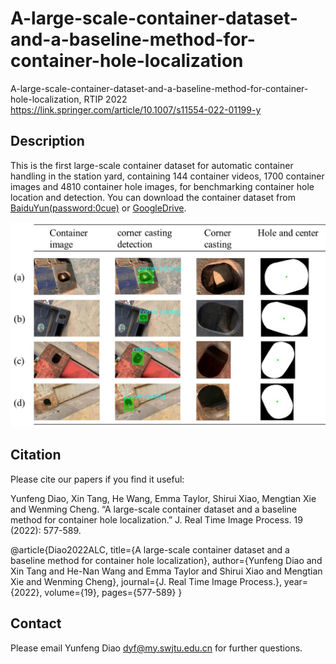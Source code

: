 # A-large-scale-container-dataset-and-a-baseline-method-for-container-hole-localization

A-large-scale-container-dataset-and-a-baseline-method-for-container-hole-localization, RTIP 2022
https://link.springer.com/article/10.1007/s11554-022-01199-y

## Description

This is the first large-scale container dataset for automatic container handling in the station yard, containing 144 container videos, 1700 container images and 4810 container hole images, for benchmarking container hole location and detection. You can download the container dataset from [BaiduYun(password:0cue)](https://pan.baidu.com/s/103Zvqa4O-saty02ZAj2Siw) or [GoogleDrive](https://drive.google.com/file/d/1yzTNza_V6Rt_Wxd74JXrJGO4jMS_3EU1/view?usp=sharing). 

![image](https://github.com/qkicen/A-large-scale-container-dataset-and-a-baseline-method-for-container-hole-localization/blob/main/dataset.png)

## Citation
Please cite our papers if you find it useful:

Yunfeng Diao, Xin Tang, He Wang, Emma Taylor, Shirui Xiao, Mengtian Xie and Wenming Cheng. “A large-scale container dataset and a baseline method for container hole localization.” J. Real Time Image Process. 19 (2022): 577-589.

@article{Diao2022ALC,
  title={A large-scale container dataset and a baseline method for container hole localization},
  author={Yunfeng Diao and Xin Tang and He-Nan Wang and Emma Taylor and Shirui Xiao and Mengtian Xie and Wenming Cheng},
  journal={J. Real Time Image Process.},
  year={2022},
  volume={19},
  pages={577-589}
}

## Contact
Please email Yunfeng Diao dyf@my.swjtu.edu.cn for further questions.
